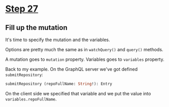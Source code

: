 # [Step 27](https://github.com/kamilkisiela/GitHunt-Lite-Angular/tree/step27)

## Fill up the mutation

It's time to specify the mutation and the variables.

Options are pretty much the same as in `watchQuery()` and `query()` methods.

A mutation goes to `mutation` property.
Variables goes to `variables` property.

Back to my example. On the GraphQL server we've got defined `submitRepository`:

```graphql
submitRepository (repoFullName: String!): Entry
```

On the client side we specified that variable and we put the value into `variables.repoFullName`.



